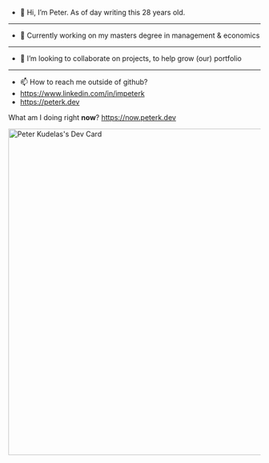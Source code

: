 - 👋 Hi, I’m Peter. As of day writing this 28 years old. 
---
- 🏫 Currently working on my masters degree in management & economics
---
- 💞️ I’m looking to collaborate on projects, to help grow (our) portfolio
---
- 📫 How to reach me outside of github?
- https://www.linkedin.com/in/impeterk
- https://peterk.dev

What am I doing right **now**?
https://now.peterk.dev

<a href="https://app.daily.dev/impeterk"><img src="https://api.daily.dev/devcards/v2/ZGipqclLf0rVR5mHIfwn5.png?type=wide&r=frl" width="652" alt="Peter Kudelas's Dev Card"/></a>

